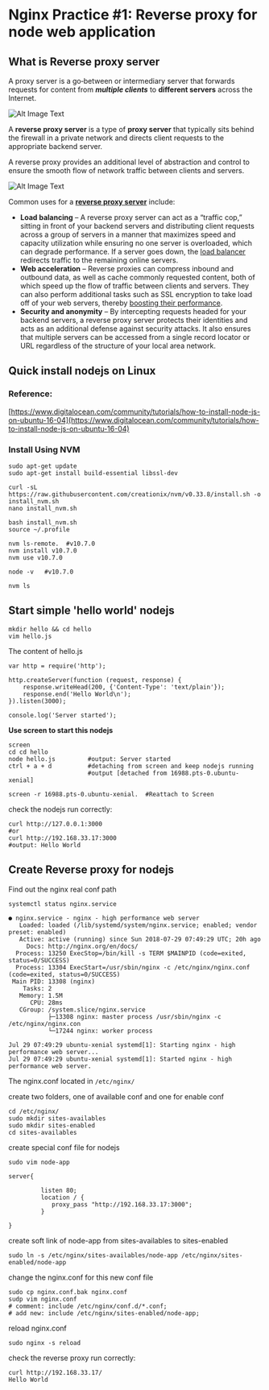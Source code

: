 # Nginx Practice #1: Reverse proxy for node web application

## What is Reverse proxy server

A proxy server is a go‑between or intermediary server that forwards requests for content from ***multiple clients*** to **different servers** across the Internet.

![Alt Image Text](proxy_server.jpg "proxy server")

A **reverse proxy server** is a type of **proxy server** that typically sits behind the firewall in a private network and directs client requests to the appropriate backend server. 

A reverse proxy provides an additional level of abstraction and control to ensure the smooth flow of network traffic between clients and servers.

![Alt Image Text](reverse_proxy.jpg "reverse server")

Common uses for a **[reverse proxy server](https://www.nginx.com/resources/admin-guide/reverse-proxy/)** include:

* **Load balancing** – A reverse proxy server can act as a “traffic cop,” sitting in front of your backend servers and distributing client requests across a group of servers in a manner that maximizes speed and capacity utilization while ensuring no one server is overloaded, which can degrade performance. If a server goes down, the [load balancer](http://nginx.org/en/docs/http/load_balancing.html) redirects traffic to the remaining online servers.
* **Web acceleration** – Reverse proxies can compress inbound and outbound data, as well as cache commonly requested content, both of which speed up the flow of traffic between clients and servers. They can also perform additional tasks such as SSL encryption to take load off of your web servers, thereby [boosting their performance](https://www.nginx.com/resources/glossary/web-acceleration/).
* **Security and anonymity** – By intercepting requests headed for your backend servers, a reverse proxy server protects their identities and acts as an additional defense against security attacks. It also ensures that multiple servers can be accessed from a single record locator or URL regardless of the structure of your local area network.

## Quick install nodejs on Linux

### Reference: 
[https://www.digitalocean.com/community/tutorials/how-to-install-node-js-on-ubuntu-16-04](https://www.digitalocean.com/community/tutorials/how-to-install-node-js-on-ubuntu-16-04)

### Install Using NVM

```
sudo apt-get update
sudo apt-get install build-essential libssl-dev

curl -sL https://raw.githubusercontent.com/creationix/nvm/v0.33.8/install.sh -o install_nvm.sh
nano install_nvm.sh

bash install_nvm.sh
source ~/.profile

nvm ls-remote.  #v10.7.0
nvm install v10.7.0
nvm use v10.7.0

node -v   #v10.7.0

nvm ls 
```

## Start simple 'hello world' nodejs 

```
mkdir hello && cd hello
vim hello.js
```

The content of hello.js

```
var http = require('http');

http.createServer(function (request, response) {
    response.writeHead(200, {'Content-Type': 'text/plain'});
    response.end('Hello World\n');
}).listen(3000);

console.log('Server started');

```

**Use screen to start this nodejs**

```
screen
cd cd hello
node hello.js         #output: Server started
ctrl + a + d          #detaching from screen and keep nodejs running
                      #output [detached from 16988.pts-0.ubuntu-xenial]

screen -r 16988.pts-0.ubuntu-xenial.  #Reattach to Screen
```

check the nodejs run correctly:

```
curl http://127.0.0.1:3000
#or
curl http://192.168.33.17:3000
#output: Hello World
```

## Create Reverse proxy for nodejs 

Find out the nginx real conf path

`systemctl status nginx.service`

```
● nginx.service - nginx - high performance web server
   Loaded: loaded (/lib/systemd/system/nginx.service; enabled; vendor preset: enabled)
   Active: active (running) since Sun 2018-07-29 07:49:29 UTC; 20h ago
     Docs: http://nginx.org/en/docs/
  Process: 13250 ExecStop=/bin/kill -s TERM $MAINPID (code=exited, status=0/SUCCESS)
  Process: 13304 ExecStart=/usr/sbin/nginx -c /etc/nginx/nginx.conf (code=exited, status=0/SUCCESS)
 Main PID: 13308 (nginx)
    Tasks: 2
   Memory: 1.5M
      CPU: 28ms
   CGroup: /system.slice/nginx.service
           ├─13308 nginx: master process /usr/sbin/nginx -c /etc/nginx/nginx.con
           └─17244 nginx: worker process

Jul 29 07:49:29 ubuntu-xenial systemd[1]: Starting nginx - high performance web server...
Jul 29 07:49:29 ubuntu-xenial systemd[1]: Started nginx - high performance web server.
```
The nginx.conf located in `/etc/nginx/`

create two folders, one of available conf and one for enable conf 

```
cd /etc/nginx/
sudo mkdir sites-availables
sudo mkdir sites-enabled
cd sites-availables
```

create special conf file for nodejs

`sudo vim node-app`

```
server{

         listen 80;
         location / {
            proxy_pass "http://192.168.33.17:3000";
         }

}
```
create soft link of node-app from sites-availables to sites-enabled

`sudo ln -s /etc/nginx/sites-availables/node-app /etc/nginx/sites-enabled/node-app`

change the nginx.conf for this new conf file

```
sudo cp nginx.conf.bak nginx.conf
sudp vim nginx.conf
# comment: include /etc/nginx/conf.d/*.conf;
# add new: include /etc/nginx/sites-enabled/node-app;

```

reload nginx.conf

```
sudo nginx -s reload
```
check the reverse proxy run correctly:

```
curl http://192.168.33.17/
Hello World
```
